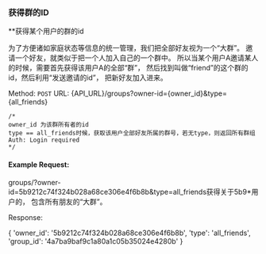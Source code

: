 ### 获得群的ID

**获得某个用户的群的id

为了方便诸如家庭状态等信息的统一管理，我们把全部好友视为一个“大群”。 邀请一个好友，就类似于把一个人加入自己的一个群中。 所以当某个用户A邀请某人的时候，需要首先获得该用户A的全部“群”， 然后找到叫做“friend”的这个群的id，然后利用“发送邀请的id”， 把新好友加入进来。

Method: `POST`
URL: {API_URL}/groups?owner-id={owner_id}&type={all_friends}
```
/* 
owner_id 为该群所有者的id
type == all_friends时候，获取该用户全部好友所属的群号，若无type，则返回所有群组
Auth: Login required
*/
```

#### Example Request:

groups/?owner-id=5b9212c74f324b028a68ce306e4f6b8b&type=all_friends获得关于5b9*用户的，
包含所有朋友的“大群”。

Response:

{
    'owner_id': '5b9212c74f324b028a68ce306e4f6b8b',
    'type': 'all_friends',
    'group_id': '4a7ba9baf9c1a80a1c05b35024e4280b'
}
